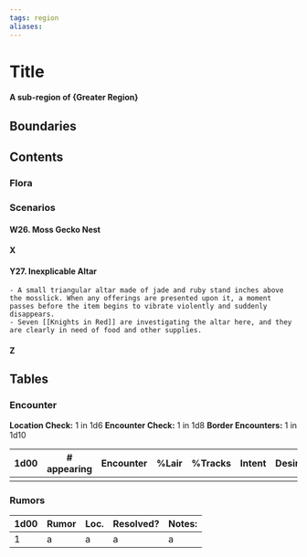 ```yaml
---
tags: region
aliases:
---
```

# Title
#### A sub-region of {Greater Region}
## Boundaries
## Contents
### Flora
### Scenarios
#### W26. Moss Gecko Nest
#### X
#### Y27. Inexplicable Altar
	- A small triangular altar made of jade and ruby stand inches above the mosslick. When any offerings are presented upon it, a moment passes before the item begins to vibrate violently and suddenly disappears.
	- Seven [[Knights in Red]] are investigating the altar here, and they are clearly in need of food and other supplies.
#### Z


## Tables
### Encounter
**Location Check:** 1 in 1d6
**Encounter Check:** 1 in 1d8
**Border Encounters:** 1 in 1d10


| 1d00 | # appearing | Encounter | %Lair | %Tracks | Intent | Desire |
| ---- | ----------- | --------- | ----- | ------- | ------ | ------ |
|      |             |           |       |         |        |        |

### Rumors
| 1d00 | Rumor | Loc. | Resolved? | Notes: |
|------|-------|------|-----------|--------|
| 1    | a     | a    | a         | a      |